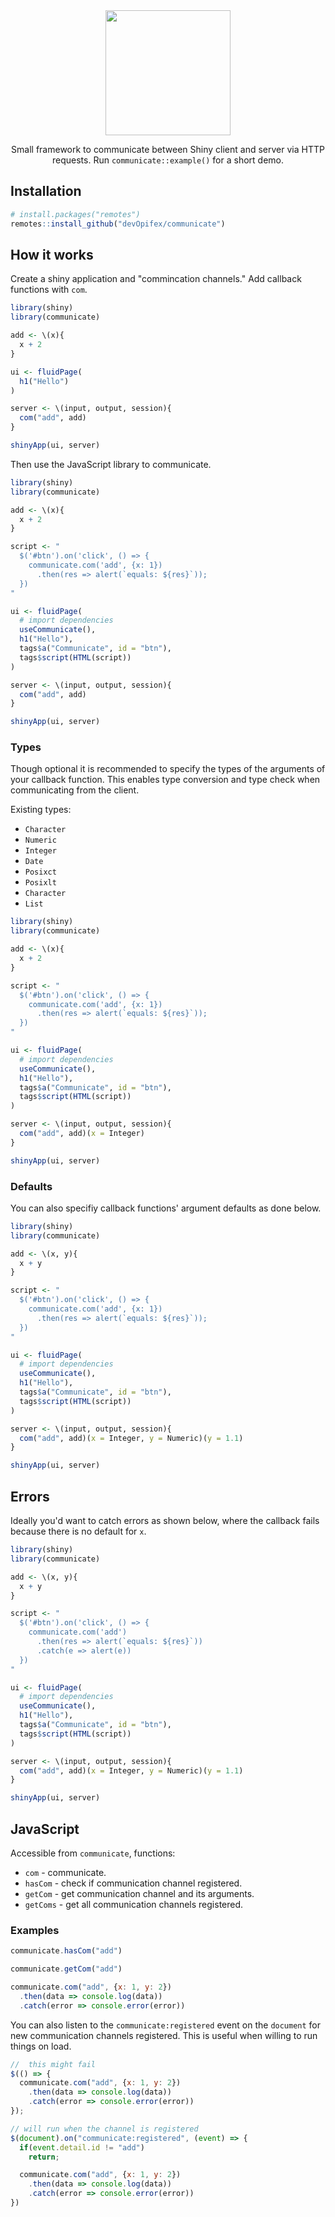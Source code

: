 <div align="center">

<img src="inst/logo.png" height=200 />

Small framework to communicate between Shiny client and server via HTTP requests.
Run `communicate::example()` for a short demo.

</div>

## Installation

```r
# install.packages("remotes")
remotes::install_github("devOpifex/communicate")
```

## How it works

Create a shiny application and "commincation channels."
Add callback functions with `com`.

```r
library(shiny)
library(communicate)

add <- \(x){
  x + 2
}

ui <- fluidPage(
  h1("Hello")
)

server <- \(input, output, session){
  com("add", add)
}

shinyApp(ui, server)
```

Then use the JavaScript library to communicate.

```r
library(shiny)
library(communicate)

add <- \(x){
  x + 2
}

script <- "
  $('#btn').on('click', () => {
    communicate.com('add', {x: 1})
      .then(res => alert(`equals: ${res}`));
  })
"

ui <- fluidPage(
  # import dependencies
  useCommunicate(),
  h1("Hello"),
  tags$a("Communicate", id = "btn"),
  tags$script(HTML(script))
)

server <- \(input, output, session){
  com("add", add)
}

shinyApp(ui, server)
```

### Types

Though optional it is recommended to specify the types of the arguments
of your callback function. This enables type conversion and type check when communicating from the 
client.

Existing types:

- `Character`
- `Numeric`
- `Integer`
- `Date`
- `Posixct`
- `Posixlt`
- `Character`
- `List`

```r
library(shiny)
library(communicate)

add <- \(x){
  x + 2
}

script <- "
  $('#btn').on('click', () => {
    communicate.com('add', {x: 1})
      .then(res => alert(`equals: ${res}`));
  })
"

ui <- fluidPage(
  # import dependencies
  useCommunicate(),
  h1("Hello"),
  tags$a("Communicate", id = "btn"),
  tags$script(HTML(script))
)

server <- \(input, output, session){
  com("add", add)(x = Integer)
}

shinyApp(ui, server)
```

### Defaults

You can also specifiy callback functions' argument defaults as done below.

```r
library(shiny)
library(communicate)

add <- \(x, y){
  x + y
}

script <- "
  $('#btn').on('click', () => {
    communicate.com('add', {x: 1})
      .then(res => alert(`equals: ${res}`));
  })
"

ui <- fluidPage(
  # import dependencies
  useCommunicate(),
  h1("Hello"),
  tags$a("Communicate", id = "btn"),
  tags$script(HTML(script))
)

server <- \(input, output, session){
  com("add", add)(x = Integer, y = Numeric)(y = 1.1)
}

shinyApp(ui, server)
```

## Errors

Ideally you'd want to catch errors as shown below,
where the callback fails because there is no default for `x`.

```r
library(shiny)
library(communicate)

add <- \(x, y){
  x + y
}

script <- "
  $('#btn').on('click', () => {
    communicate.com('add')
      .then(res => alert(`equals: ${res}`))
      .catch(e => alert(e))
  })
"

ui <- fluidPage(
  # import dependencies
  useCommunicate(),
  h1("Hello"),
  tags$a("Communicate", id = "btn"),
  tags$script(HTML(script))
)

server <- \(input, output, session){
  com("add", add)(x = Integer, y = Numeric)(y = 1.1)
}

shinyApp(ui, server)
```

## JavaScript

Accessible from `communicate`, functions:

- `com` - communicate.
- `hasCom` - check if communication channel registered.
- `getCom` - get communication channel and its arguments.
- `getComs` - get all communication channels registered.

### Examples

```js
communicate.hasCom("add")

communicate.getCom("add")

communicate.com("add", {x: 1, y: 2})
  .then(data => console.log(data))
  .catch(error => console.error(error))
```

You can also listen to the `communicate:registered` event on the `document` for
new communication channels registered.
This is useful when willing to run things on load.

```js
//  this might fail
$(() => {
  communicate.com("add", {x: 1, y: 2})
    .then(data => console.log(data))
    .catch(error => console.error(error))
});

// will run when the channel is registered
$(document).on("communicate:registered", (event) => {
  if(event.detail.id != "add")
    return;

  communicate.com("add", {x: 1, y: 2})
    .then(data => console.log(data))
    .catch(error => console.error(error))
})
```

